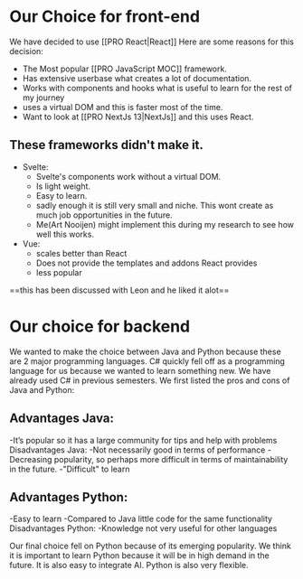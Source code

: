 # Our Choice  for front-end
We have decided to use [[PRO React|React]]
Here are some reasons for this decision:
 - The Most popular [[PRO JavaScript MOC]] framework.
 - Has extensive userbase what creates a lot of documentation.
 - Works with components and hooks what is useful to learn for the rest of my journey
 - uses a virtual DOM and this is faster most of the time.
 - Want to look at [[PRO NextJs 13|NextJs]]  and this uses React.

## These frameworks didn't make it.
- Svelte:
	- Svelte's components work without a virtual DOM.
	- Is light weight.
	- Easy to learn.
	- sadly enough it is still very small and niche. This wont create as much job opportunities in the future.
	- Me(Art Nooijen) might implement this during my research to see how well this works.
- Vue:
	- scales better than React 
	- Does not provide the templates and addons React provides
	- less popular

==this has been discussed with Leon and he liked it alot== 

# Our choice for backend
We wanted to make the choice between Java and Python because these are 2 major programming languages. C# quickly fell off as a programming language for us because we wanted to learn something new. We have already used C# in previous semesters. We first listed the pros and cons of Java and Python:

## Advantages Java:
-It’s popular so it has a large community for tips and help with problems
Disadvantages Java:
-Not necessarily good in terms of performance
-Decreasing popularity, so perhaps more difficult in terms of maintainability in the future.
-"Difficult" to learn

## Advantages Python:
-Easy to learn
-Compared to Java little code for the same functionality
Disadvantages Python:
-Knowledge not very useful for other languages

Our final choice fell on Python because of its emerging popularity. We think it is important to learn Python because it will be in high demand in the future. It is also easy to integrate AI. Python is also very flexible.
